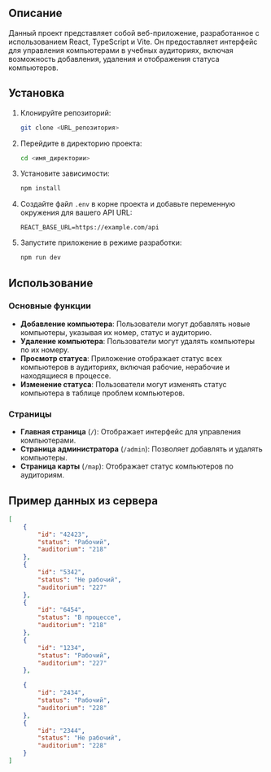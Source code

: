 ## Описание

Данный проект представляет собой веб-приложение, разработанное с использованием React, TypeScript и Vite. Он предоставляет интерфейс для управления компьютерами в учебных аудиториях, включая возможность добавления, удаления и отображения статуса компьютеров.

## Установка

1. Клонируйте репозиторий:

    ```bash
    git clone <URL_репозитория>
    ```

2. Перейдите в директорию проекта:

    ```bash
    cd <имя_директории>
    ```

3. Установите зависимости:

    ```bash
    npm install
    ```

4. Создайте файл `.env` в корне проекта и добавьте переменную окружения для вашего API URL:

    ```env
    REACT_BASE_URL=https://example.com/api
    ```

5. Запустите приложение в режиме разработки:
    ```bash
    npm run dev
    ```

## Использование

### Основные функции

-   **Добавление компьютера**: Пользователи могут добавлять новые компьютеры, указывая их номер, статус и аудиторию.
-   **Удаление компьютера**: Пользователи могут удалять компьютеры по их номеру.
-   **Просмотр статуса**: Приложение отображает статус всех компьютеров в аудиториях, включая рабочие, нерабочие и находящиеся в процессе.
-   **Изменение статуса**: Пользователи могут изменять статус компьютера в таблице проблем компьютеров.

### Страницы

-   **Главная страница** (`/`): Отображает интерфейс для управления компьютерами.
-   **Страница администратора** (`/admin`): Позволяет добавлять и удалять компьютеры.
-   **Страница карты** (`/map`): Отображает статус компьютеров по аудиториям.

## Пример данных из сервера

```json
[
    {
        "id": "42423",
        "status": "Рабочий",
        "auditorium": "218"
    },
    {
        "id": "5342",
        "status": "Не рабочий",
        "auditorium": "227"
    },
    {
        "id": "6454",
        "status": "В процессе",
        "auditorium": "218"
    },
    {
        "id": "1234",
        "status": "Рабочий",
        "auditorium": "227"
    },

    {
        "id": "2434",
        "status": "Рабочий",
        "auditorium": "228"
    },
    {
        "id": "2344",
        "status": "Не рабочий",
        "auditorium": "228"
    }
]

```

